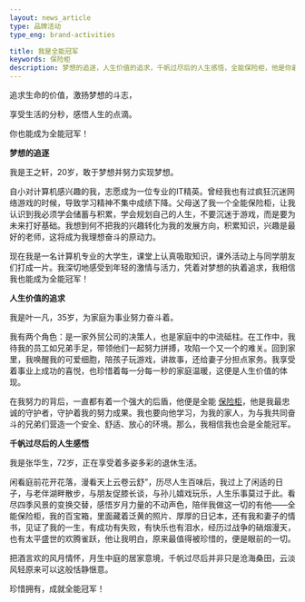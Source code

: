 ```yaml
---
layout: news_article
type: 品牌活动
type_eng: brand-activities

title: 我是全能冠军
keywords: 保险柜
description: 梦想的追逐，人生价值的追求，千帆过尽后的人生感悟，全能保险柜，他是你最忠诚的守护者，守护着你的努力成果，珍惜拥有，成就全能冠军！
---
```

追求生命的价值，激扬梦想的斗志，

享受生活的分秒，感悟人生的点滴。

你也能成为全能冠军！

**梦想的追逐**

我是王之轩，20岁，敢于梦想并努力实现梦想。

自小对计算机感兴趣的我，志愿成为一位专业的IT精英。曾经我也有过疯狂沉迷网络游戏的时候，导致学习精神不集中成绩下降。父母送了我一个全能保险柜，让我认识到我必须学会储蓄与积累，学会规划自己的人生，不要沉迷于游戏，而是要为未来打好基础。我想到何不把我的兴趣转化为我的发展方向，积累知识，兴趣是最好的老师，这将成为我理想奋斗的原动力。

现在我是一名计算机专业的大学生，课堂上认真吸取知识，课外活动上与同学朋友们打成一片。我深切地感受到年轻的激情与活力，凭着对梦想的执着追求，我相信我也能成为全能冠军！

**人生价值的追求**

我是叶一凡，35岁，为家庭为事业努力奋斗着。

我有两个角色：是一家外贸公司的决策人，也是家庭中的中流砥柱。在工作中，我待我的员工如兄弟手足，带领他们一起努力拼搏，攻陷一个又一个的难关。回到家里，我唤醒我的可爱细胞，陪孩子玩游戏，讲故事，还给妻子分担点家务。我享受着事业上成功的喜悦，也珍惜着每一分每一秒的家庭温暖，这便是人生价值的体现。

在我努力的背后，一直都有着一个强大的后盾，他便是全能 [保险柜](http://www.qnn.com.cn/)，他是我最忠诚的守护者，守护着我的努力成果。我也要向他学习，为我的家人，为与我共同奋斗的兄弟们营造一个安全、舒适、放心的环境。那么，我相信我也会是全能冠军。

**千帆过尽后的人生感悟**

我是张华生，72岁，正在享受着多姿多彩的退休生活。

闲看庭前花开花落，漫看天上云卷云舒”，历尽人生百味后，我过上了闲适的日子，与老伴湖畔散步，与朋友促膝长谈，与孙儿嬉戏玩乐，人生乐事莫过于此。看尽四季风景的变换交替，感悟岁月力量的不动声色，陪伴我做这一切的有他——全能保险柜，我的百宝箱，里面藏着泛黄的照片、厚厚的日记本，还有我和妻子的情书，见证了我的一生，有成功有失败，有快乐也有泪水，经历过战争的硝烟漫天，也有太平盛世的欢腾雀跃，他让我明白，原来最值得被珍惜的，便是眼前的一切。

把酒言欢的风月情怀，月生中庭的居家意境，千帆过尽后并非只是沧海桑田，云淡风轻原来可以这般恬静惬意。

珍惜拥有，成就全能冠军！
